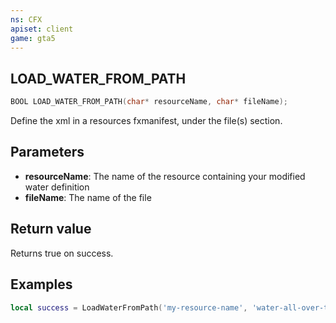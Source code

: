 ```yaml
---
ns: CFX
apiset: client
game: gta5
---
```

## LOAD_WATER_FROM_PATH

```c
BOOL LOAD_WATER_FROM_PATH(char* resourceName, char* fileName);
```

Define the xml in a resources fxmanifest, under the file(s) section.

## Parameters
* **resourceName**: The name of the resource containing your modified water definition
* **fileName**: The name of the file

## Return value
Returns true on success.

## Examples
```lua
local success = LoadWaterFromPath('my-resource-name', 'water-all-over-the-place.xml')
```
